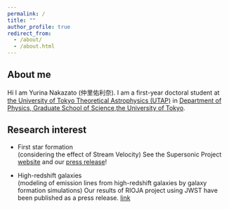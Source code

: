 ```yaml
---
permalink: /
title: ""
author_profile: true
redirect_from:
  - /about/
  - /about.html
---
```


## About me
Hi I am Yurina Nakazato (仲里佑利奈). I am a first-year doctoral student at [the University of Tokyo Theoretical Astrophysics (UTAP)](http://www-utap.phys.s.u-tokyo.ac.jp/index.html) in [Department of Physics, Graduate School of Science](https://www.phys.s.u-tokyo.ac.jp/en/),[the University of Tokyo](https://www.u-tokyo.ac.jp/en/). 

## Research interest
* First star formation  
  (considering the effect of Stream Velocity)
  See the Supersonic Project [website](https://www.astro.ucla.edu/~snaoz/TheSupersonicProject/People.html) and our [press release](https://newsroom.ucla.edu/releases/dark-matter-reveal-bright-galaxies-beginning-of-time?preview=2528)!
  

* High-redshift galaxies    
 (modeling of emission lines from high-redshift galaxies by galaxy formation simulations)
 Our results of RIOJA project using JWST have been published as a press release. [link](https://www.ipmu.jp/en/20230920-Protocluster)
 


